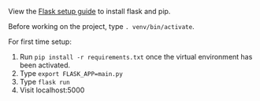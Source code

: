 View the [Flask setup guide](http://flask.pocoo.org/docs/0.12/installation/) to install flask and pip.

Before working on the project, type `. venv/bin/activate`.

For first time setup:

1. Run `pip install -r requirements.txt` once the virtual environment has been activated.
2. Type `export FLASK_APP=main.py`
3. Type `flask run`
4. Visit localhost:5000
